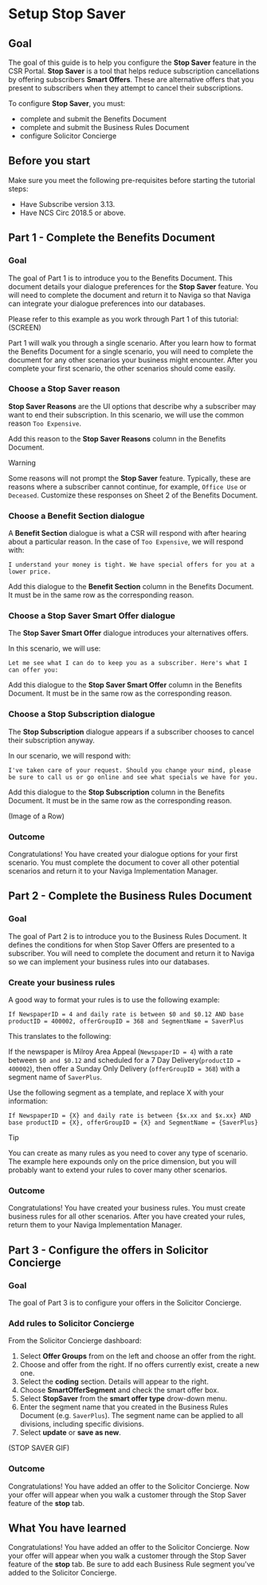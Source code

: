 # Setup Stop Saver

## Goal

The goal of this guide is to help you configure the **Stop Saver** feature in the CSR Portal. **Stop Saver** is a tool that helps reduce subscription cancellations by offering subscribers **Smart Offers**. These are alternative offers that you present to subscribers when they attempt to cancel their subscriptions.

To configure **Stop Saver**, you must:

- complete and submit the Benefits Document
- complete and submit the Business Rules Document
- configure Solicitor Concierge

## Before you start

Make sure you meet the following pre-requisites before starting the tutorial steps:

- Have Subscribe version 3.13.
- Have NCS Circ 2018.5 or above.

## Part 1 - Complete the Benefits Document

### Goal

The goal of Part 1 is to introduce you to the Benefits Document.
This document details your dialogue preferences for the **Stop Saver** feature.
You will need to complete the document and return it to Naviga so that Naviga can integrate your dialogue preferences into our databases.

Please refer to this example as you work through Part 1 of this tutorial:
(SCREEN)

Part 1 will walk you through a single scenario.
After you learn how to format the Benefits Document for a single scenario, you will need to complete the document for any other scenarios your business might encounter.
After you complete your first scenario, the other scenarios should come easily.

### Choose a Stop Saver reason

**Stop Saver Reasons** are the UI options that describe why a subscriber may want to end their subscription.
In this scenario, we will use the common reason `Too Expensive`.

Add this reason to the **Stop Saver Reasons** column in the Benefits Document.

> [!Warning]
> Some reasons will not prompt the **Stop Saver** feature.
> Typically, these are reasons where a subscriber cannot continue, for example, `Office Use` or `Deceased`. Customize these responses on Sheet 2 of the Benefits Document.

### Choose a Benefit Section dialogue

A **Benefit Section** dialogue is what a CSR will respond with after hearing about a particular reason.
In the case of `Too Expensive`, we will respond with:

```I understand your money is tight. We have special offers for you at a lower price.```

Add this dialogue to the **Benefit Section** column in the Benefits Document. It must be in the same row as the corresponding reason.

### Choose a Stop Saver Smart Offer dialogue

The **Stop Saver Smart Offer** dialogue introduces your alternatives offers.

In this scenario, we will use:

```Let me see what I can do to keep you as a subscriber. Here's what I can offer you:```

Add this dialogue to the **Stop Saver Smart Offer** column in the Benefits Document. It must be in the same row as the corresponding reason.

### Choose a Stop Subscription dialogue

The **Stop Subscription** dialogue appears if a subscriber chooses to cancel their subscription anyway.

In our scenario, we will respond with:

```I've taken care of your request. Should you change your mind, please be sure to call us or go online and see what specials we have for you.```

Add this dialogue to the **Stop Subscription** column in the Benefits Document. It must be in the same row as the corresponding reason.

(Image of a Row)

### Outcome

Congratulations! You have created your dialogue options for your first scenario. You must complete the document to cover all other potential scenarios and return it to your Naviga Implementation Manager.

## Part 2 - Complete the Business Rules Document

### Goal

The goal of Part 2 is to introduce you to the Business Rules Document. It defines the conditions for when Stop Saver Offers are presented to a subscriber. You will need to complete the document and return it to Naviga so we can implement your business rules into our databases.

### Create your business rules

A good way to format your rules is to use the following example:

`If NewspaperID = 4 and daily rate is between $0 and $0.12 AND base productID = 400002, offerGroupID = 368 and SegmentName = SaverPlus`

This translates to the following:

If the newspaper is Milroy Area Appeal (`NewspaperID = 4`) with a rate between `$0 and $0.12` and scheduled for a 7 Day Delivery(`productID = 400002`), then offer a Sunday Only Delivery (`offerGroupID = 368`) with a segment name of `SaverPlus`.

Use the following segment as a template, and replace X with your information:

`If NewspaperID = {X} and daily rate is between {$x.xx and $x.xx} AND base productID = {X}, offerGroupID = {X} and SegmentName = {SaverPlus}`

> [!Tip]
> You can create as many rules as you need to cover any type of scenario. The example here expounds only on the price dimension, but you will probably want to extend your rules to cover many other scenarios. 

### Outcome

Congratulations! You have created your business rules. You must create business rules for all other scenarios. After you have created your rules, return them to your Naviga Implementation Manager.

## Part 3 - Configure the offers in Solicitor Concierge

### Goal

The goal of Part 3 is to configure your offers in the Solicitor Concierge.

### Add rules to Solicitor Concierge

From the Solicitor Concierge dashboard:

1. Select **Offer Groups** from on the left and choose an offer from the right. 
2. Choose and offer from the right. If no offers currently exist, create a new one.
3. Select the **coding** section.  Details will appear to the right.
4. Choose **SmartOfferSegment** and check the smart offer box. 
5. Select **StopSaver** from the **smart offer type** drow-down menu.
6. Enter the segment name that you created in the Business Rules Document (e.g. `SaverPlus`). The segment name can be applied to all divisions, including specific divisions.
7. Select **update** or **save as new**.

(STOP SAVER GIF)

### Outcome

Congratulations! You have added an offer to the Solicitor Concierge. Now your offer will appear when you walk a customer through the Stop Saver feature of the **stop** tab.

## What You have learned

Congratulations! You have added an offer to the Solicitor Concierge. Now your offer will appear when you walk a customer through the Stop Saver feature of the **stop** tab. Be sure to add each Business Rule segment you've added to the Solicitor Concierge.